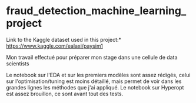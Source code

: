 # fraud_detection_machine_learning_project
Link to the Kaggle dataset used in this project:*
https://www.kaggle.com/ealaxi/paysim1

Mon travail effectué pour préparer mon stage dans une cellule de data scientists

Le notebook sur l'EDA et sur les premiers modèles sont assez rédigés, celui sur l'optimisation/tuning est moins détaillé, mais permet de voir dans les grandes lignes les méthodes que j'ai appliqué. Le notebook sur Hyperopt est assez brouillon, ce sont avant tout des tests.

